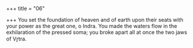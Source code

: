 +++
title = "06"

+++
You set the foundation of heaven and of earth upon their seats with your  power as the great one, o Indra.
You made the waters flow in the exhilaration of the pressed soma; you  broke apart all at once the two jaws of Vr̥tra.